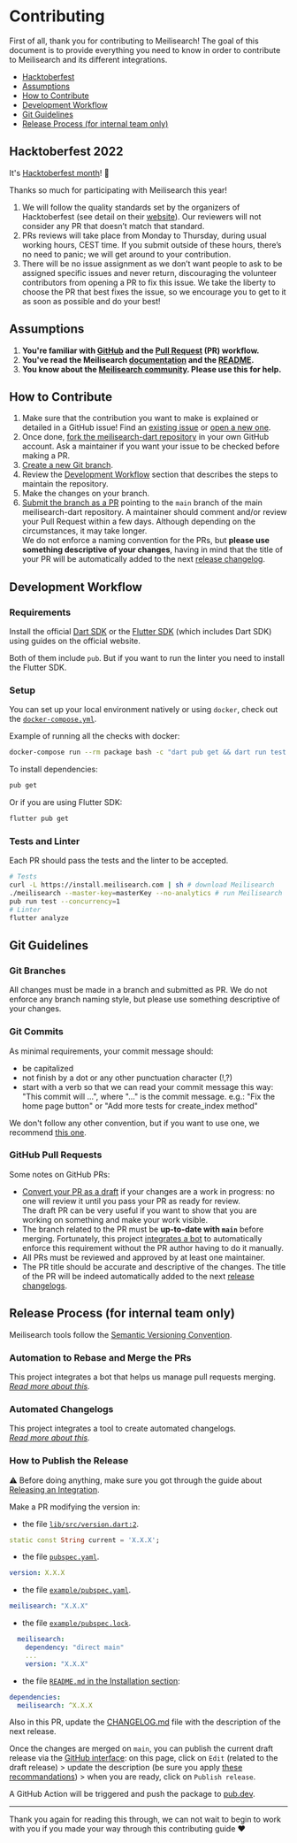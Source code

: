 # Contributing <!-- omit in TOC -->

First of all, thank you for contributing to Meilisearch! The goal of this document is to provide everything you need to know in order to contribute to Meilisearch and its different integrations.

- [Hacktoberfest](#hacktoberfest-2022)
- [Assumptions](#assumptions)
- [How to Contribute](#how-to-contribute)
- [Development Workflow](#development-workflow)
- [Git Guidelines](#git-guidelines)
- [Release Process (for internal team only)](#release-process-for-internal-team-only)

## Hacktoberfest 2022

It's [Hacktoberfest month](https://hacktoberfest.com)! 🥳

Thanks so much for participating with Meilisearch this year!

1. We will follow the quality standards set by the organizers of Hacktoberfest (see detail on their [website](https://hacktoberfest.digitalocean.com/resources/qualitystandards)). Our reviewers will not consider any PR that doesn’t match that standard.
2. PRs reviews will take place from Monday to Thursday, during usual working hours, CEST time. If you submit outside of these hours, there’s no need to panic; we will get around to your contribution.
3. There will be no issue assignment as we don’t want people to ask to be assigned specific issues and never return, discouraging the volunteer contributors from opening a PR to fix this issue. We take the liberty to choose the PR that best fixes the issue, so we encourage you to get to it as soon as possible and do your best!

## Assumptions

1. **You're familiar with [GitHub](https://github.com) and the [Pull Request](https://help.github.com/en/github/collaborating-with-issues-and-pull-requests/about-pull-requests) (PR) workflow.**
2. **You've read the Meilisearch [documentation](https://docs.meilisearch.com) and the [README](/README.md).**
3. **You know about the [Meilisearch community](https://docs.meilisearch.com/learn/what_is_meilisearch/contact.html). Please use this for help.**

## How to Contribute

1. Make sure that the contribution you want to make is explained or detailed in a GitHub issue! Find an [existing issue](https://github.com/meilisearch/meilisearch-dart/issues/) or [open a new one](https://github.com/meilisearch/meilisearch-dart/issues/new).
2. Once done, [fork the meilisearch-dart repository](https://help.github.com/en/github/getting-started-with-github/fork-a-repo) in your own GitHub account. Ask a maintainer if you want your issue to be checked before making a PR.
3. [Create a new Git branch](https://help.github.com/en/github/collaborating-with-issues-and-pull-requests/creating-and-deleting-branches-within-your-repository).
4. Review the [Development Workflow](#development-workflow) section that describes the steps to maintain the repository.
5. Make the changes on your branch.
6. [Submit the branch as a PR](https://help.github.com/en/github/collaborating-with-issues-and-pull-requests/creating-a-pull-request-from-a-fork) pointing to the `main` branch of the main meilisearch-dart repository. A maintainer should comment and/or review your Pull Request within a few days. Although depending on the circumstances, it may take longer.<br>
 We do not enforce a naming convention for the PRs, but **please use something descriptive of your changes**, having in mind that the title of your PR will be automatically added to the next [release changelog](https://github.com/meilisearch/meilisearch-dart/releases/).

## Development Workflow

### Requirements <!-- omit in TOC -->

Install the official [Dart SDK](https://dart.dev/get-dart) or the [Flutter SDK](https://flutter.dev/docs/get-started/install) (which includes Dart SDK) using guides on the official website.

Both of them include `pub`. But if you want to run the linter you need to install the Flutter SDK.

### Setup <!-- omit in TOC -->

You can set up your local environment natively or using `docker`, check out the [`docker-compose.yml`](/docker-compose.yml).

Example of running all the checks with docker:
```bash
docker-compose run --rm package bash -c "dart pub get && dart run test --concurrency=1 && dart analyze && dart format . --set-exit-if-changed"
```

To install dependencies:

```bash
pub get
```

Or if you are using Flutter SDK:

```bash
flutter pub get
```

### Tests and Linter <!-- omit in TOC -->

Each PR should pass the tests and the linter to be accepted.

```bash
# Tests
curl -L https://install.meilisearch.com | sh # download Meilisearch
./meilisearch --master-key=masterKey --no-analytics # run Meilisearch
pub run test --concurrency=1
# Linter
flutter analyze
```

## Git Guidelines

### Git Branches <!-- omit in TOC -->

All changes must be made in a branch and submitted as PR.
We do not enforce any branch naming style, but please use something descriptive of your changes.

### Git Commits <!-- omit in TOC -->

As minimal requirements, your commit message should:
- be capitalized
- not finish by a dot or any other punctuation character (!,?)
- start with a verb so that we can read your commit message this way: "This commit will ...", where "..." is the commit message.
  e.g.: "Fix the home page button" or "Add more tests for create_index method"

We don't follow any other convention, but if you want to use one, we recommend [this one](https://chris.beams.io/posts/git-commit/).

### GitHub Pull Requests <!-- omit in TOC -->

Some notes on GitHub PRs:

- [Convert your PR as a draft](https://help.github.com/en/github/collaborating-with-issues-and-pull-requests/changing-the-stage-of-a-pull-request) if your changes are a work in progress: no one will review it until you pass your PR as ready for review.<br>
  The draft PR can be very useful if you want to show that you are working on something and make your work visible.
- The branch related to the PR must be **up-to-date with `main`** before merging. Fortunately, this project [integrates a bot](https://github.com/meilisearch/integration-guides/blob/main/resources/bors.md) to automatically enforce this requirement without the PR author having to do it manually.
- All PRs must be reviewed and approved by at least one maintainer.
- The PR title should be accurate and descriptive of the changes. The title of the PR will be indeed automatically added to the next [release changelogs](https://github.com/meilisearch/meilisearch-dart/releases/).

## Release Process (for internal team only)

Meilisearch tools follow the [Semantic Versioning Convention](https://semver.org/).

### Automation to Rebase and Merge the PRs <!-- omit in TOC -->

This project integrates a bot that helps us manage pull requests merging.<br>
_[Read more about this](https://github.com/meilisearch/integration-guides/blob/main/resources/bors.md)._

### Automated Changelogs <!-- omit in TOC -->

This project integrates a tool to create automated changelogs.<br>
_[Read more about this](https://github.com/meilisearch/integration-guides/blob/main/resources/release-drafter.md)._

### How to Publish the Release <!-- omit in TOC -->

⚠️ Before doing anything, make sure you got through the guide about [Releasing an Integration](https://github.com/meilisearch/integration-guides/blob/main/resources/integration-release.md).


Make a PR modifying the version in:

- the file [`lib/src/version.dart:2`](./lib/src/version.dart).

```dart
static const String current = 'X.X.X';
```

- the file [`pubspec.yaml`](./pubspec.yaml).

```yaml
version: X.X.X
```

- the file [`example/pubspec.yaml`](./example/pubspec.yaml).

```yaml
meilisearch: "X.X.X"
```

- the file [`example/pubspec.lock`](./example/pubspec.lock).

```yml
  meilisearch:
    dependency: "direct main"
    ...
    version: "X.X.X"
```

- the file [`README.md` in the Installation section](./README.md):

```yaml
dependencies:
  meilisearch: ^X.X.X
```

Also in this PR, update the [CHANGELOG.md](./CHANGELOG.md) file with the description of the next release.

Once the changes are merged on `main`, you can publish the current draft release via the [GitHub interface](https://github.com/meilisearch/meilisearch-dart/releases): on this page, click on `Edit` (related to the draft release) > update the description (be sure you apply [these recommandations](https://github.com/meilisearch/integration-guides/blob/main/resources/integration-release.md#writting-the-release-description)) > when you are ready, click on `Publish release`.

A GitHub Action will be triggered and push the package to [pub.dev](https://pub.dev/packages/meilisearch/).

<hr>

Thank you again for reading this through, we can not wait to begin to work with you if you made your way through this contributing guide ❤️
